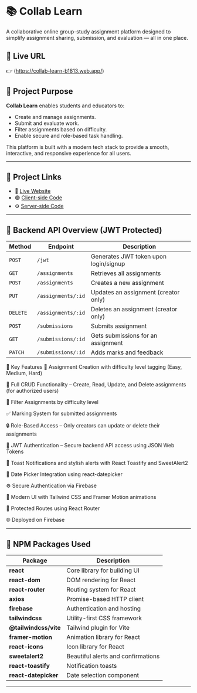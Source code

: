 # 📚 Collab Learn

A collaborative online group-study assignment platform designed to simplify assignment sharing, submission, and evaluation — all in one place.

## 🔗 Live URL
👉 (https://collab-learn-b1813.web.app/)


## 🎯 Project Purpose

**Collab Learn** enables students and educators to:
- Create and manage assignments.
- Submit and evaluate work.
- Filter assignments based on difficulty.
- Enable secure and role-based task handling.

This platform is built with a modern tech stack to provide a smooth, interactive, and responsive experience for all users.

---

## 🔗 Project Links

- 🔴 [Live Website](https://collab-learn-b1813.web.app/)
- 🟢 [Client-side Code](https://github.com/tahia-tahi/collab-learn)
- ⚙️ [Server-side Code](https://github.com/tahia-tahi/collab-learn-server)

---

## 🔐 Backend API Overview (JWT Protected)

| Method | Endpoint | Description |
|--------|----------|-------------|
| `POST` | `/jwt` | Generates JWT token upon login/signup |
| `GET` | `/assignments` | Retrieves all assignments |
| `POST` | `/assignments` | Creates a new assignment |
| `PUT` | `/assignments/:id` | Updates an assignment (creator only) |
| `DELETE` | `/assignments/:id` | Deletes an assignment (creator only) |
| `POST` | `/submissions` | Submits assignment |
| `GET` | `/submissions/:id` | Gets submissions for an assignment |
| `PATCH` | `/submissions/:id` | Adds marks and feedback |

🚀 Key Features
📝 Assignment Creation with difficulty level tagging (Easy, Medium, Hard)

🧠 Full CRUD Functionality – Create, Read, Update, and Delete assignments (for authorized users)

📂 Filter Assignments by difficulty level

✅ Marking System for submitted assignments

🔒 Role-Based Access – Only creators can update or delete their assignments

🔐 JWT Authentication – Secure backend API access using JSON Web Tokens

🎉 Toast Notifications and stylish alerts with React Toastify and SweetAlert2

📅 Date Picker Integration using react-datepicker

⚙️ Secure Authentication via Firebase

🌙 Modern UI with Tailwind CSS and Framer Motion animations

🔄 Protected Routes using React Router

🌐 Deployed on Firebase

---

## 🧩 NPM Packages Used

| Package | Description |
|--------|-------------|
| **react** | Core library for building UI |
| **react-dom** | DOM rendering for React |
| **react-router** | Routing system for React |
| **axios** | Promise-based HTTP client |
| **firebase** | Authentication and hosting |
| **tailwindcss** | Utility-first CSS framework |
| **@tailwindcss/vite** | Tailwind plugin for Vite |
| **framer-motion** | Animation library for React |
| **react-icons** | Icon library for React |
| **sweetalert2** | Beautiful alerts and confirmations |
| **react-toastify** | Notification toasts |
| **react-datepicker** | Date selection component |

---

